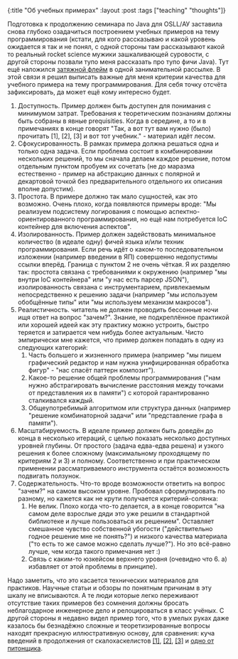 {:title "Об учебных примерах"
 :layout :post
 :tags  ["teaching" "thoughts"]}

 Подготовка к продолжению семинара по Java для OSLL/АУ заставила снова глубоко озадачиться построением учебных примеров на тему программирования (кстати, для кого рассказываю и какой уровень ожидается я так и не понял, с одной стороны там рассказывают какой то реальный rocket science мужики зашкаливающей суровости, с другой стороны позвали тупо меня рассказать про тупо фичи Java). Тут ещё наложился [затяжной флейм](https://groups.google.com/group/scala-user/browse_thread/thread/3bcb9d3d56dd83f7/) в одной занимательной рассылке. В этой связи я решил выписать важные для меня критерии качества для учебного примера на тему программирования. Для себя точку отсчёта зафиксировать, да может ещё кому интересно будет.

1. Доступность. Пример должен быть доступен для понимания с минимумом затрат. Требования к теоретическим познаниям должны быть собраны в явные prequisities. Когда в середине, а то и в примечаниях в конце говорят "Так, а вот тут вам нужно (было) прочитать [1], [2], [3] и вот тот учебник." - материал идёт лесом.
2. Сфокусированность. В рамках примера должна решаться одна и только одна задача. Если проблема состоит в комбинировании нескольких решений, то мы сначала делаем каждое решение, потом отдельным пунктом пробуем их сочетать (не до маразма естественно - пример на абстракцию данных с полярной и декартовой точкой без предварительного отдельного их описания вполне допустим).
3. Простота. В примере должно так мало сущностей, как это возможно. Очень плохо, когда появляются примеры вроде: "Мы реализуем подсистему логирования с помощью аспектно-ориентированного программирования, но ещё нам потребуется IoC контейнер для включения аспектов".
4. Изолированность. Пример должен задействовать минимальное количество (в идеале одну) фичей языка и/или техник программирования. Если речь идёт о каком-то последовательном изложении (например введении в ЯП) совершенно недопустимы ссылки вперёд. Граница с пунктом 2 не очень чёткая. Я их разделяю так: простота связана с требованиями к окружению (например "мы внутри IoC контейнера" или "у нас есть парсер JSON"), изолированность связана с инструментарием, привлекаемым непосредственно к решению задачи (например "мы используем обобщённые типы" или "мы используем механизм макросов").
5. Реалистичность. читатель не должен проводить бессонные ночи ищя ответ на вопрос "зачем?". Знание, не подкреплённое практикой или хорошей идеей как эту практику можно устроить, быстро теряется и затирается чем нибудь более актуальным. Чисто эмпирически мне кажется, что пример должен попадать в одну из следующих категорий:
   1. Часть большего и жизненного примера (например "мы пишем графический редактор и нам нужна унифицированная обработка фигур" - "нас спасёт паттерн композит").
   2. Какое-то решение общей проблемы программирования ("нам нужно абстрагировать вычисление расстояния между точками от представления их в памяти") с которой гарантированно сталкивался каждый.
   3. Общеупотребимый алгоритмом или структура данных (например "решение комбинаторной задачи" или "представление графа в памяти").
6. Масштабируемость. В идеале пример должен быть доведён до конца в несколько итераций, с целью показать несколько доступных уровней глубины. От простого (задача едва-едва решена) и узкого решения к более сложному (максимальному проходящему по критериям 2 и 3) и полному. Соответственно и при практическом применении рассматриваемого инструмента остаётся возможность подвигать ползунок.
7. Содержательность. Что-то вроде возможности ответить на вопрос "зачем?" на самом высоком уровне. Пробовал сформулировать по разному, но кажется как не крути получается критерий-солянка:
   1. Не велик. Плохо когда что-то делается, а в конце говорится "на самом деле взрослые дяди это уже решили в стандартной библиотеке и лучше пользоваться их решением". Оставляет смешанное чувство собственной убогости ("действительно годное решение мне не понять?") и низкого качества материала ("то есть то же самое можно сделать лучше?"). Но это всё-равно лучше, чем когда такого примечания нет :)
   2. Связь с каким-то юзкейсом верхнего уровня (очевидно что 6. а) избавляет от этой проблемы в принципе).

Надо заметить, что это касается технических материалов для практиков. Научные статьи и обзоры по понятным причинам в эту шкалу не вписываются. А те люди которые легко переживают отсутствие таких примеров без сомнения должны бросать неблагодарное инженерное дело и релоцироваться в класс учёных. С другой стороны я недавно видел пример того, что в умелых руках даже казалось бы безнадёжно сложные и теоретизированные вопросы находят прекрасную иллюстративную основу, для сравнения: куча введений в продолжения от скалохаскелистов [\[1\]](http://dcsobral.blogspot.com/2009/07/delimited-continuations-explained-in.html), [\[2\]](http://jim-mcbeath.blogspot.com/2010/08/delimited-continuations.html), [\[3\]](http://suereth.blogspot.com/2010/03/how-you-should-think-about-delimited.html) и [одно от питонщика](http://www.dabeaz.com/coroutines/).
